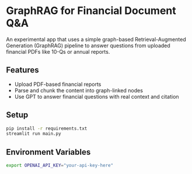 # GraphRAG for Financial Document Q&A

An experimental app that uses a simple graph-based Retrieval-Augmented Generation (GraphRAG) pipeline
to answer questions from uploaded financial PDFs like 10-Qs or annual reports.

## Features

- Upload PDF-based financial reports
- Parse and chunk the content into graph-linked nodes
- Use GPT to answer financial questions with real context and citation

## Setup

```bash
pip install -r requirements.txt
streamlit run main.py
```

## Environment Variables

```bash
export OPENAI_API_KEY="your-api-key-here"
```
